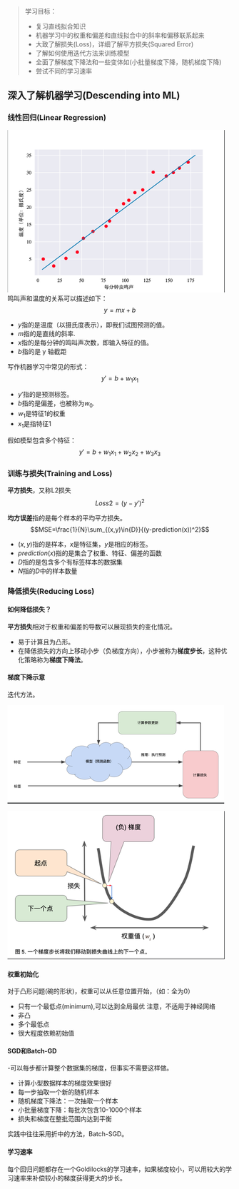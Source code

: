 > 学习目标：
>
> - 复习直线拟合知识
> - 机器学习中的权重和偏差和直线拟合中的斜率和偏移联系起来
> - 大致了解损失(Loss)，详细了解平方损失(Squared Error)
> - 了解如何使用迭代方法来训练模型
> - 全面了解梯度下降法和一些变体如(小批量梯度下降，随机梯度下降)
> - 尝试不同的学习速率

## 深入了解机器学习(Descending into ML)

### 线性回归(Linear Regression)
![image-20181109153626952](assets/image-20181109153626952.png)
鸣叫声和温度的关系可以描述如下：
$$y=mx+b$$

 - $y$指的是温度（以摄氏度表示），即我们试图预测的值。
 - $m$指的是直线的斜率.
 - $x$指的是每分钟的鸣叫声次数，即输入特征的值。
 - $b$指的是 y 轴截距

写作机器学习中常见的形式：
$$y'=b+w_1x_1$$
 - $y'$指的是预测标签。
 - $b$指的是偏差，也被称为$w_0$.
 - $w_1$是特征1的权重
 - $x_1$是指特征1

假如模型包含多个特征：
$$y'=b+w_1x_1+w_2x_2+w_3x_3$$

### 训练与损失(Training and Loss)
**平方损失**，又称L2损失
$$Loss2=(y-y')^2$$

**均方误差**指的是每个样本的平均平方损失。
$$MSE=\frac{1}{N}\sum_{(x,y)\in{D}}{(y-prediction(x))^2}$$

 - $(x,y)$指的是样本，$x$是特征集，$y$是相应的标签。
 - $prediction(x)$指的是集合了权重、特征、偏差的函数
 - $D$指的是包含多个有标签样本的数据集
 - $N$指的$D$中的样本数量

### 降低损失(Reducing Loss)
#### 如何降低损失？
**平方损失**相对于权重和偏差的导数可以展现损失的变化情况。

 - 易于计算且为凸形。
 - 在降低损失的方向上移动小步（负梯度方向），小步被称为**梯度步长**，这种优化策略称为**梯度下降法**。

#### 梯度下降示意 
迭代方法。

![image-20181109153707470](assets/image-20181109153707470.png)

![image-20181109153719562](assets/image-20181109153719562.png)

#### 权重初始化
对于凸形问题(碗的形状)，权重可以从任意位置开始，（如：全为0）
 - 只有一个最低点(minimum),可以达到全局最优
注意，不适用于神经网络
 - 非凸
 - 多个最低点
 - 很大程度依赖初始值

#### SGD和Batch-GD
 -可以每步都计算整个数据集的梯度，但事实不需要这样做。
 - 计算小型数据样本的梯度效果很好
  - 每一步抽取一个新的随机样本
 - 随机梯度下降法：一次抽取一个样本
 - 小批量梯度下降：每批次包含10-1000个样本
  - 损失和梯度在整批范围内达到平衡

 实践中往往采用折中的方法，Batch-SGD。

#### 学习速率
每个回归问题都存在一个Goldilocks的学习速率，如果梯度较小，可以用较大的学习速率来补偿较小的梯度获得更大的步长。
